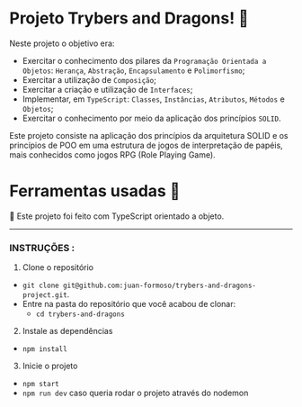 # Projeto Trybers and Dragons! 🐉

Neste projeto o objetivo era:

- Exercitar o conhecimento dos pilares da `Programação Orientada a Objetos`: `Herança`, `Abstração`, `Encapsulamento` e `Polimorfismo`;
- Exercitar a utilização de `Composição`;
- Exercitar a criação e utilização de `Interfaces`;
- Implementar, em `TypeScript`: `Classes`, `Instâncias`, `Atributos`, `Métodos` e `Objetos`;
- Exercitar o conhecimento por meio da aplicação dos princípios `SOLID`.

Este projeto consiste na aplicação dos princípios da arquitetura SOLID e os princípios de POO em uma estrutura de jogos de interpretação de papéis, mais conhecidos como jogos RPG (Role Playing Game).

# Ferramentas usadas 🧰

 🔨 Este projeto foi feito com TypeScript orientado a objeto.
 
---

### INSTRUÇÕES :

1. Clone o repositório
  * `git clone git@github.com:juan-formoso/trybers-and-dragons-project.git`.
  * Entre na pasta do repositório que você acabou de clonar:
    * `cd trybers-and-dragons`

2. Instale as dependências
  * `npm install`
 
3. Inicie o projeto
  * `npm start `
  * `npm run dev` caso queria rodar o projeto através do nodemon
  
